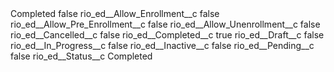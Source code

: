 <?xml version="1.0" encoding="UTF-8"?>
<CustomMetadata xmlns="http://soap.sforce.com/2006/04/metadata" xmlns:xsi="http://www.w3.org/2001/XMLSchema-instance" xmlns:xsd="http://www.w3.org/2001/XMLSchema">
    <label>Completed</label>
    <protected>false</protected>
    <values>
        <field>rio_ed__Allow_Enrollment__c</field>
        <value xsi:type="xsd:boolean">false</value>
    </values>
    <values>
        <field>rio_ed__Allow_Pre_Enrollment__c</field>
        <value xsi:type="xsd:boolean">false</value>
    </values>
    <values>
        <field>rio_ed__Allow_Unenrollment__c</field>
        <value xsi:type="xsd:boolean">false</value>
    </values>
    <values>
        <field>rio_ed__Cancelled__c</field>
        <value xsi:type="xsd:boolean">false</value>
    </values>
    <values>
        <field>rio_ed__Completed__c</field>
        <value xsi:type="xsd:boolean">true</value>
    </values>
    <values>
        <field>rio_ed__Draft__c</field>
        <value xsi:type="xsd:boolean">false</value>
    </values>
    <values>
        <field>rio_ed__In_Progress__c</field>
        <value xsi:type="xsd:boolean">false</value>
    </values>
    <values>
        <field>rio_ed__Inactive__c</field>
        <value xsi:type="xsd:boolean">false</value>
    </values>
    <values>
        <field>rio_ed__Pending__c</field>
        <value xsi:type="xsd:boolean">false</value>
    </values>
    <values>
        <field>rio_ed__Status__c</field>
        <value xsi:type="xsd:string">Completed</value>
    </values>
</CustomMetadata>
